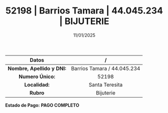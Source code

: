 ﻿---
title: 52198 | Barrios Tamara | 44.045.234 | BIJUTERIE
date: 11/01/2025
draft: false
tags: ['santa-teresita', 'titular', 'bijuterie']
---

|          **Datos**          |  /  |
|:---------------------------:|:---:|
| **Nombre, Apellido y DNI:** | Barrios Tamara / 44.045.234 |
|      **Numero Único:**      | 52198 |
|        **Localidad:**       | Santa Teresita |
|          **Rubro**          | Bijuterie |

**Estado de Pago:** **PAGO COMPLETO**
